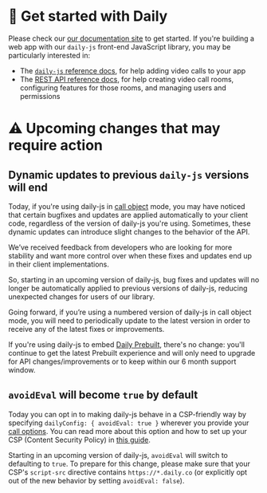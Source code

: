 # 🎥 Get started with Daily

Please check our [our documentation site](https://docs.daily.co/) to get started. If you're building a web app with our `daily-js` front-end JavaScript library, you may be particularly interested in:

- The [`daily-js` reference docs](https://docs.daily.co/reference#using-the-dailyco-front-end-library), for help adding video calls to your app
- The [REST API reference docs](https://docs.daily.co/reference), for help creating video call rooms, configuring features for those rooms, and managing users and permissions

# ⚠ Upcoming changes that may require action

## Dynamic updates to previous `daily-js` versions will end

Today, if you're using daily-js in [call object](https://docs.daily.co/guides/products/call-object) mode, you may have noticed that certain bugfixes and updates are applied automatically to your client code, regardless of the version of daily-js you're using. Sometimes, these dynamic updates can introduce slight changes to the behavior of the API.

We’ve received feedback from developers who are looking for more stability and want more control over when these fixes and updates end up in their client implementations.

So, starting in an upcoming version of daily-js, bug fixes and updates will no longer be automatically applied to previous versions of daily-js, reducing unexpected changes for users of our library.

Going forward, if you’re using a numbered version of daily-js in call object mode, you will need to periodically update to the latest version in order to receive any of the latest fixes or improvements.

If you're using daily-js to embed [Daily Prebuilt](https://docs.daily.co/guides/products/prebuilt), there's no change: you'll continue to get the latest Prebuilt experience and will only need to upgrade for API changes/improvements or to keep within our 6 month support window.

## `avoidEval` will become `true` by default

Today you can opt in to making daily-js behave in a CSP-friendly way by specifying `dailyConfig: { avoidEval: true }` wherever you provide your [call options](https://docs.daily.co/reference/daily-js/daily-iframe-class/properties). You can read more about this option and how to set up your CSP (Content Security Policy) in [this guide](https://docs.daily.co/guides/privacy-and-security/content-security-policy#custom-call-object).

Starting in an upcoming version of daily-js, `avoidEval` will switch to defaulting to `true`. To prepare for this change, please make sure that your CSP's `script-src` directive contains `https://*.daily.co` (or explicitly opt out of the new behavior by setting `avoidEval: false`).
